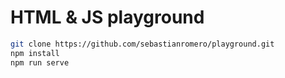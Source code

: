 # HTML & JS playground

```sh
git clone https://github.com/sebastianromero/playground.git
npm install
npm run serve
```
